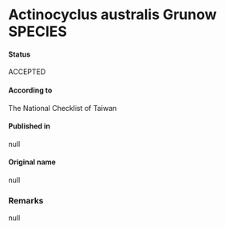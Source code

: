 Actinocyclus australis Grunow SPECIES
=======

#### Status
ACCEPTED

#### According to
The National Checklist of Taiwan

#### Published in
null

#### Original name
null

### Remarks
null